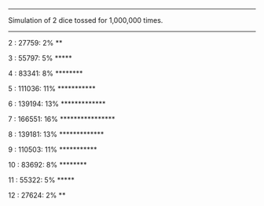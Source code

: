 ***
Simulation of 2 dice tossed for 1,000,000 times.
***



  2 :  27759:   2% **

  3 :  55797:   5% *****

  4 :  83341:   8% ********

  5 : 111036:  11% ***********

  6 : 139194:  13% *************

  7 : 166551:  16% ****************

  8 : 139181:  13% *************

  9 : 110503:  11% ***********

 10 :  83692:   8% ********

 11 :  55322:   5% *****

 12 :  27624:   2% **

